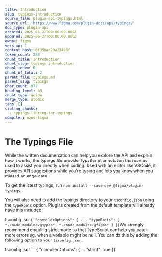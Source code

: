 ```yaml
---
title: Introduction
slug: typings-introduction
source_file: plugin-api-typings.html
source_url: 'https://www.figma.com/plugin-docs/api/typings/'
doc_type: plugin-api
created: 2025-06-27T00:00:00.000Z
updated: 2025-06-27T00:00:00.000Z
owner: figma
version: 1
content_hash: 0f39baa29a23408f
token_count: 280
chunk_title: Introduction
chunk_slug: typings-introduction
chunk_index: 0
chunk_of_total: 2
parent_file: typings.md
parent_slug: typings
char_count: 977
heading_level: h3
chunk_type: guide
merge_type: atomic
tags: []
sibling_chunks:
  - typings-linting-for-typings
compiler: noos-figma
---
```


# The Typings File

While the written documentation can help you explore the API and explain how it works, the typings file provide TypeScript annotation that can be used to assist you directly when coding. Used with an editor like VSCode, it provides API suggestions while you're typing and lets you know when you missed an edge case.

To get the latest typings, run `npm install --save-dev @figma/plugin-typings`.

You will also need to add the typings directory to your `tsconfig.json` using the `typeRoots` option. Plugins created from the default template will already have this included:

tsconfig.json```
{ "compilerOptions": { ... "typeRoots": [ "./node_modules/@types", "./node_modules/@figma" ] }}
```We strongly recommend enabling strict mode so that TypeScript can help you catch more errors eg. when a variable might be null. You can do this by adding the following option to your `tsconfig.json`.

tsconfig.json```
{ "compilerOptions": { ... "strict": true }}
```
